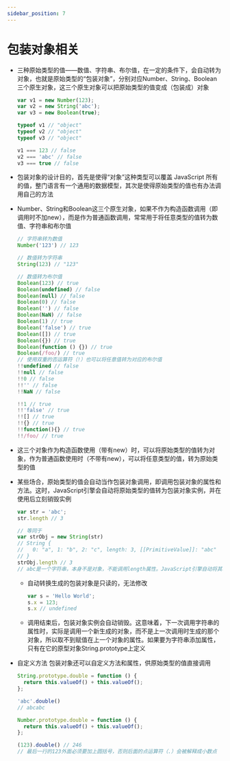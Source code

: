 ```yaml
---
sidebar_position: 7
---
```


# 包装对象相关

- 三种原始类型的值——数值、字符串、布尔值，在一定的条件下，会自动转为对象，也就是原始类型的“包装对象”，分别对应Number、String、Boolean三个原生对象，这三个原生对象可以把原始类型的值变成（包装成）对象

  ```javascript
  var v1 = new Number(123);
  var v2 = new String('abc');
  var v3 = new Boolean(true);
  
  typeof v1 // "object"
  typeof v2 // "object"
  typeof v3 // "object"
  
  v1 === 123 // false
  v2 === 'abc' // false
  v3 === true // false
  ```
  
- 包装对象的设计目的，首先是使得“对象”这种类型可以覆盖 JavaScript 所有的值，整门语言有一个通用的数据模型，其次是使得原始类型的值也有办法调用自己的方法
- Number、String和Boolean这三个原生对象，如果不作为构造函数调用（即调用时不加new），而是作为普通函数调用，常常用于将任意类型的值转为数值、字符串和布尔值

  ```javascript
  // 字符串转为数值
  Number('123') // 123
  
  // 数值转为字符串
  String(123) // "123"
  
  // 数值转为布尔值
  Boolean(123) // true
  Boolean(undefined) // false
  Boolean(null) // false
  Boolean(0) // false
  Boolean('') // false
  Boolean(NaN) // false
  Boolean(1) // true
  Boolean('false') // true
  Boolean([]) // true
  Boolean({}) // true
  Boolean(function () {}) // true
  Boolean(/foo/) // true
  // 使用双重的否运算符（!）也可以将任意值转为对应的布尔值
  !!undefined // false
  !!null // false
  !!0 // false
  !!'' // false
  !!NaN // false
  
  !!1 // true
  !!'false' // true
  !![] // true
  !!{} // true
  !!function(){} // true
  !!/foo/ // true
  ```
  
- 这三个对象作为构造函数使用（带有new）时，可以将原始类型的值转为对象，作为普通函数使用时（不带有new），可以将任意类型的值，转为原始类型的值
- 某些场合，原始类型的值会自动当作包装对象调用，即调用包装对象的属性和方法。这时，JavaScript引擎会自动将原始类型的值转为包装对象实例，并在使用后立刻销毁实例

  ```javascript
  var str = 'abc';
  str.length // 3
  
  // 等同于
  var strObj = new String(str)
  // String {
  //   0: "a", 1: "b", 2: "c", length: 3, [[PrimitiveValue]]: "abc"
  // }
  strObj.length // 3
  // abc是一个字符串，本身不是对象，不能调用length属性。JavaScript引擎自动将其转为包装对象，在这个对象上调用length属性。调用结束后，这个临时对象就会被销毁。这就叫原始类型与实例对象的自动转换
  ```
  
    - 自动转换生成的包装对象是只读的，无法修改
  
      ```javascript
      var s = 'Hello World';
      s.x = 123;
      s.x // undefined
      ```
      
    - 调用结束后，包装对象实例会自动销毁。这意味着，下一次调用字符串的属性时，实际是调用一个新生成的对象，而不是上一次调用时生成的那个对象，所以取不到赋值在上一个对象的属性。如果要为字符串添加属性，只有在它的原型对象String.prototype上定义
- 自定义方法
  包装对象还可以自定义方法和属性，供原始类型的值直接调用

  ```javascript
  String.prototype.double = function () {
    return this.valueOf() + this.valueOf();
  };
  
  'abc'.double()
  // abcabc
  
  Number.prototype.double = function () {
    return this.valueOf() + this.valueOf();
  };
  
  (123).double() // 246
  // 最后一行的123外面必须要加上圆括号，否则后面的点运算符（.）会被解释成小数点
  ```